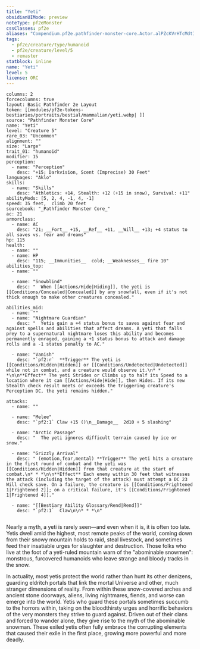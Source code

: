 ```yaml
---
title: "Yeti"
obsidianUIMode: preview
noteType: pf2eMonster
cssClasses: pf2e
aliases: "Compendium.pf2e.pathfinder-monster-core.Actor.alPZcKVrHTcMdtIU" 
tags:
  - pf2e/creature/type/humanoid
  - pf2e/creature/level/5
  - remaster
statblock: inline
name: "Yeti"
level: 5
license: ORC
---
```


```statblock
columns: 2
forcecolumns: true
layout: Basic Pathfinder 2e Layout
token: [[modules/pf2e-tokens-bestiaries/portraits/bestial/mammalian/yeti.webp| ]]
source: "Pathfinder Monster Core"
name: "Yeti"
level: "Creature 5"
rare_03: "Uncommon"
alignment: ""
size: "Large"
trait_01: "humanoid"
modifier: 15
perception:
  - name: "Perception"
    desc: "+15; Darkvision, Scent (Imprecise) 30 Feet"
languages: "Aklo"
skills:
  - name: "Skills"
    desc: "Athletics: +14, Stealth: +12 (+15 in snow), Survival: +11"
abilityMods: [5, 2, 4, -1, 4, -1]
speed: 35 feet,  climb 20 feet
sourcebook: "_Pathfinder Monster Core_"
ac: 21
armorclass:
  - name: AC
    desc: "21; __Fort__ +15, __Ref__ +11, __Will__ +13; +4 status to all saves vs. fear and dreams"
hp: 115
health:
  - name: ""
  - name: HP
    desc: "115; __Immunities__  cold; __Weaknesses__ fire 10"
abilities_top:
  - name: ""

  - name: "Snowblind"
    desc: "  When [[Actions/Hide|Hiding]], the yeti is [[Conditions/Concealed|Concealed]] by any snowfall, even if it's not thick enough to make other creatures concealed."

abilities_mid:
  - name: ""
  - name: "Nightmare Guardian"
    desc: "  Yetis gain a +4 status bonus to saves against fear and against spells and abilities that affect dreams. A yeti that falls prey to a supernatural nightmare loses this ability and becomes permanently enraged, gaining a +1 status bonus to attack and damage rolls and a -1 status penalty to AC."

  - name: "Vanish"
    desc: "`pf2:r`  **Trigger** The yeti is [[Conditions/Hidden|Hidden]] or [[Conditions/Undetected|Undetected]] while not in combat, and a creature would observe it.\n* * *\n\n**Effect** The yeti Strides or Climbs up to half its Speed to a location where it can [[Actions/Hide|Hide]], then Hides. If its new Stealth check result meets or exceeds the triggering creature's Perception DC, the yeti remains hidden."

attacks:
  - name: ""

  - name: "Melee"
    desc: "`pf2:1` Claw +15 ()\n__Damage__  2d10 + 5 slashing"

  - name: "Arctic Passage"
    desc: "  The yeti ignores difficult terrain caused by ice or snow."

  - name: "Grizzly Arrival"
    desc: " (emotion,fear,mental) **Trigger** The yeti hits a creature in the first round of combat and the yeti was [[Conditions/Hidden|Hidden]] from that creature at the start of combat.\n* * *\n\n**Effect** Each enemy within 30 feet that witnesses the attack (including the target of the attack) must attempt a DC 23 Will check save. On a failure, the creature is [[Conditions/Frightened 1|Frightened 2]]; on a critical failure, it's [[Conditions/Frightened 1|Frightened 4]]."

  - name: "[[Bestiary Ability Glossary/Rend|Rend]]"
    desc: "`pf2:1`  Claw\n\n* * *\n"
 
```



Nearly a myth, a yeti is rarely seen—and even when it is, it is often too late. Yetis dwell amid the highest, most remote peaks of the world, coming down from their snowy mountain holds to raid, steal livestock, and sometimes feed their insatiable urges for slaughter and destruction. Those folks who live at the foot of a yeti-ruled mountain warn of the "abominable snowmen": monstrous, furcovered humanoids who leave strange and bloody tracks in the snow.

In actuality, most yetis protect the world rather than hunt its other denizens, guarding eldritch portals that link the mortal Universe and other, much stranger dimensions of reality. From within these snow-covered arches and ancient stone doorways, aliens, living nightmares, fiends, and worse can emerge into the world. Yetis who guard these portals sometimes succumb to the horrors within, taking on the bloodthirsty urges and horrific behaviors of the very monsters they strive to guard against. Driven out of their clans and forced to wander alone, they give rise to the myth of the abominable snowman. These exiled yetis often fully embrace the corrupting elements that caused their exile in the first place, growing more powerful and more deadly.

